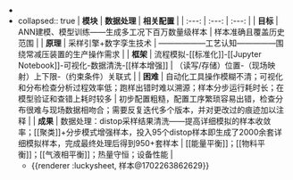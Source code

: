 -
- collapsed:: true
  | **模块** | **数据处理** | **相关配置** |
  | :---: | :---: | :---: |
  | **目标** | ANN建模、模型训练——生成多工况下百万数量级样本 | 样本准确且覆盖历史范围 |
  | **原理** | 采样引擎+数字孪生技术 | ——————工艺认知—————围绕常减压装置的生产操作需求 |
  | **框架** | 流程模拟-[[标准化]]-[[Jupyter Notebook]]-可视化-数据清洗-[[样本增强]] | （读写/存储）位置-（现场映射）上下限-（约束条件）关联式 |
  | **困难** | 自动化工具操作模糊不清；可视化和分布检查分析过程效率低；跑样出错时难以溯源；样本分步运行耗时长；在模型验证和查错上耗时较多 | 初步配置粗糙，配置工序繁琐容易出错，检查分布很难与现场数据相吻合；需要反复迭代多个版本，并对更改过的痕迹加以注释 |
  | **成果** | 数据处理：distop采样结果清洗——提高详细模拟的样本收敛率；[[聚类]]+分步模式增强样本，投入95个distop样本即生成了2000余套详细模拟样本，完成最终处理后得到950+套样本 | [[能量平衡]]；[[物料平衡]]；[[气液相平衡]]；热量守恒；设备性能 |
	- {{renderer :luckysheet, 样本@1702263862629}}